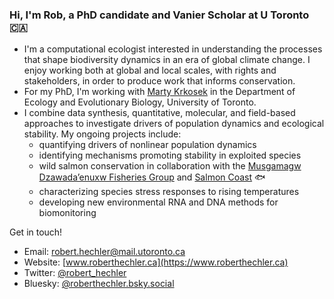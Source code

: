 ### Hi, I'm Rob, a PhD candidate and Vanier Scholar at U Toronto :canada:

- I'm a computational ecologist interested in understanding the processes that shape biodiversity dynamics in an era of global climate change. I enjoy working both at global and local scales, with rights and stakeholders, in order to produce work that informs conservation.
- For my PhD, I'm working with [Marty Krkosek](https://krkosek.eeb.utoronto.ca/) in the Department of Ecology and Evolutionary Biology, University of Toronto.
- I combine data synthesis, quantitative, molecular, and field-based approaches to investigate drivers of population dynamics and ecological stability. My ongoing projects include:
    - quantifying drivers of nonlinear population dynamics
    - identifying mechanisms promoting stability in exploited species
    - wild salmon conservation in collaboration with the [Musgamagw Dzawada’enuxw Fisheries Group](https://mdfgfisheries.ca/) and [Salmon Coast](https://salmoncoast.org/) :fish: 
    - characterizing species stress responses to rising temperatures
    - developing new environmental RNA and DNA methods for biomonitoring  

Get in touch!
- Email: [robert.hechler@mail.utoronto.ca](mailto:robert.hechler@mail.utoronto.ca)
- Website: [www.roberthechler.ca](https://www.roberthechler.ca) 
- Twitter: [@robert_hechler](https://x.com/robert_hechler)
- Bluesky: [@roberthechler.bsky.social](https://bsky.app/profile/roberthechler.bsky.social)





  

<!--
**RobertHechler/RobertHechler** is a ✨ _special_ ✨ repository because its `README.md` (this file) appears on your GitHub profile.

Here are some ideas to get you started:

- 🔭 I’m currently working on ...
- 🌱 I’m currently learning ...
- 👯 I’m looking to collaborate on ...
- 🤔 I’m looking for help with ...
- 💬 Ask me about ...
- 📫 How to reach me: ...
- 😄 Pronouns: ...
- ⚡ Fun fact: ...
-->
